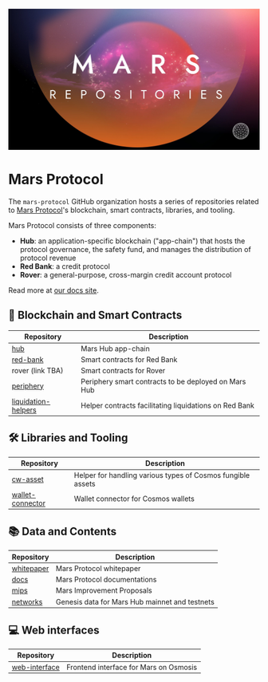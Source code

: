 ![mars-repositories](https://raw.githubusercontent.com/mars-protocol/.github/main/profile/image.jpg)

# Mars Protocol

The `mars-protocol` GitHub organization hosts a series of repositories related to [Mars Protocol][1]'s blockchain, smart contracts, libraries, and tooling.

Mars Protocol consists of three components:

- **Hub**: an application-specific blockchain ("app-chain") that hosts the protocol governance, the safety fund, and manages the distribution of protocol revenue
- **Red Bank**: a credit protocol
- **Rover**: a general-purpose, cross-margin credit account protocol

Read more at [our docs site][2].

## 🤖 Blockchain and Smart Contracts

| Repository               | Description                                            |
| ------------------------ | ------------------------------------------------------ |
| [hub][3]                 | Mars Hub app-chain                                     |
| [red-bank][4]            | Smart contracts for Red Bank                           |
| rover (link TBA)         | Smart contracts for Rover                              |
| [periphery][6]           | Periphery smart contracts to be deployed on Mars Hub   |
| [liquidation-helpers][7] | Helper contracts facilitating liquidations on Red Bank |

## 🛠️ Libraries and Tooling

| Repository             | Description                                                 |
| ---------------------- | ----------------------------------------------------------- |
| [cw-asset][8]          | Helper for handling various types of Cosmos fungible assets |
| [wallet-connector][13] | Wallet connector for Cosmos wallets                         |


## 📚 Data and Contents

| Repository      | Description                                    |
| --------------- | ---------------------------------------------- |
| [whitepaper][9] | Mars Protocol whitepaper                       |
| [docs][10]      | Mars Protocol documentations                   |
| [mips][11]      | Mars Improvement Proposals                     |
| [networks][12]  | Genesis data for Mars Hub mainnet and testnets |

## 💻 Web interfaces

| Repository         | Description                                                 |
| ------------------ | ----------------------------------------------------------- |
| [web-interface][14]| Frontend interface for Mars on Osmosis                      |


[1]: https://marsprotocol.io/
[2]: https://docs.marsprotocol.io/
[3]: https://github.com/mars-protocol/hub
[4]: https://github.com/mars-protocol/red-bank
[6]: https://github.com/mars-protocol/periphery
[7]: https://github.com/mars-protocol/liquidation-helpers
[8]: https://github.com/mars-protocol/cw-asset
[9]: https://github.com/mars-protocol/whitepaper
[10]: https://github.com/mars-protocol/docs
[11]: https://github.com/mars-protocol/mips
[12]: https://github.com/mars-protocol/networks
[13]: https://github.com/mars-protocol/wallet-connector
[14]: https://github.com/mars-protocol/interface
